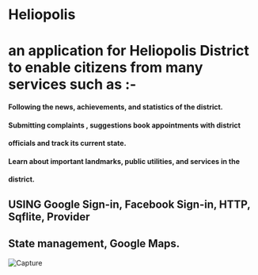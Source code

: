 # Heliopolis
####
# an application for Heliopolis District to enable citizens from many services such as :-

#### Following the news, achievements, and statistics of the district.
#### Submitting complaints ,  suggestions  book appointments with district    
#### officials and track its current state.
#### Learn about important landmarks, public utilities, and services in the    
#### district.


## USING Google Sign-in, Facebook Sign-in, HTTP, Sqflite, Provider 
## State management, Google Maps. 

![Capture](https://user-images.githubusercontent.com/38192189/139585710-02d15faf-812c-450d-826f-2f875f8f235b.PNG)
